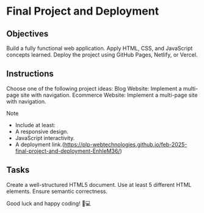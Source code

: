 # Final Project and Deployment

## Objectives
Build a fully functional web application.
Apply HTML, CSS, and JavaScript concepts learned.
Deploy the project using GitHub Pages, Netlify, or Vercel.

## Instructions
Choose one of the following project ideas:
Blog Website: Implement a multi-page site with navigation.
Ecommerce Website: Implement a multi-page site with navigation.

>[!NOTE]
> - Include at least:
> - A responsive design.
> - JavaScript interactivity.
> - A deployment link.(https://plp-webtechnologies.github.io/feb-2025-final-project-and-deployment-EnhleM36/)

## Tasks

Create a well-structured HTML5 document.
Use at least 5 different HTML elements.
Ensure semantic correctness.

Good luck and happy coding! 🚀💻
